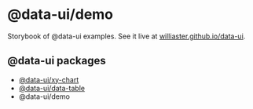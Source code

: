 # @data-ui/demo
Storybook of @data-ui examples. See it live at [williaster.github.io/data-ui](https://williaster.github.io/data-ui).

## @data-ui packages
+ [@data-ui/xy-chart](https://github.com/williaster/data-ui/tree/master/packages/xy-chart)
+ [@data-ui/data-table](https://github.com/williaster/data-ui/tree/master/packages/data-table)
+ @data-ui/demo
